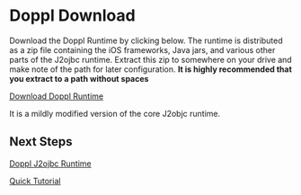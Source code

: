 # Doppl Download

Download the Doppl Runtime by clicking below. The runtime is distributed as a zip file containing the iOS frameworks, Java jars, and various other parts of the J2ojbc runtime. Extract this zip to somewhere on your drive and make note of the path for later configuration. **It is highly recommended that you extract to a path without spaces**

<a class="bright_button" href="http://dopplmaven.s3-website-us-east-1.amazonaws.com/dist.zip" onclick="confirm">Download Doppl Runtime</a>

It is a mildly modified version of the core J2objc runtime.

## Next Steps

[Doppl J2ojbc Runtime](docs/dopplj2objc.html)

[Quick Tutorial](docs/quicktutorial.html)
